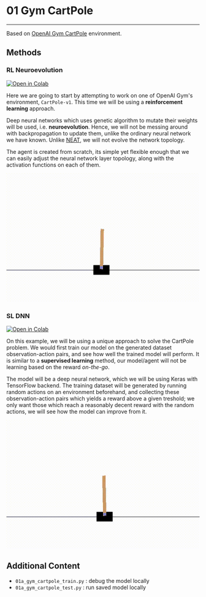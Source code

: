 # 01 Gym CartPole

---

Based on [OpenAI Gym CartPole](https://gym.openai.com/envs/CartPole-v1/) environment.


## Methods

### **RL** Neuroevolution

[![Open in Colab](https://colab.research.google.com/assets/colab-badge.svg)](https://colab.research.google.com/github/daystram/ml-playground/blob/master/01_gym_cartpole/01a_gym_cartpole_neuroevolution.ipynb)

Here we are going to start by attempting to work on one of OpenAI Gym's environment, `CartPole-v1`. This time we will be using a **reinforcement learning** approach.

Deep neural networks which uses genetic algorithm to mutate their weights will be used, i.e. **neuroevolution**. Hence, we will not be messing around with backpropagation to update them, unlike the ordinary neural network we have known. Unlike [NEAT](https://en.wikipedia.org/wiki/Neuroevolution_of_augmenting_topologies), we will not evolve the network topology.

The agent is created from scratch, its simple yet flexible enough that we can easily adjust the neural network layer topology, along with the activation functions on each of them.

![](01a_demo.gif)


### **SL** DNN

[![Open in Colab](https://colab.research.google.com/assets/colab-badge.svg)](https://colab.research.google.com/github/daystram/ml-playground/blob/master/01_gym_cartpole/01b_gym_cartpole_dnn.ipynb)

On this example, we will be using a unique approach to solve the CartPole problem. We would first train our model on the generated dataset observation-action pairs, and see how well the trained model will perform. It is similar to a **supervised learning** method, our model/agent will not be learning based on the reward *on-the-go*.

The model will be a deep neural network, which we will be using Keras with TensorFlow backend. The training dataset will be generated by running random actions on an environment beforehand, and collecting these observation-action pairs which yields a reward above a given treshold; we only want those which reach a reasonably decent reward with the random actions, we will see how the model can improve from it.

![](01b_demo.gif)


## Additional Content

- `01a_gym_cartpole_train.py` : debug the model locally
- `01a_gym_cartpole_test.py` : run saved model locally
